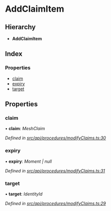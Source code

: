 # AddClaimItem

## Hierarchy

* **AddClaimItem**

## Index

### Properties

* [claim](addclaimitem.md#claim)
* [expiry](addclaimitem.md#expiry)
* [target](addclaimitem.md#target)

## Properties

### claim

• **claim**: _MeshClaim_

_Defined in_ [_src/api/procedures/modifyClaims.ts:30_](https://github.com/PolymathNetwork/polymesh-sdk/blob/da32f46a/src/api/procedures/modifyClaims.ts#L30)

### expiry

• **expiry**: _Moment \| null_

_Defined in_ [_src/api/procedures/modifyClaims.ts:31_](https://github.com/PolymathNetwork/polymesh-sdk/blob/da32f46a/src/api/procedures/modifyClaims.ts#L31)

### target

• **target**: _IdentityId_

_Defined in_ [_src/api/procedures/modifyClaims.ts:29_](https://github.com/PolymathNetwork/polymesh-sdk/blob/da32f46a/src/api/procedures/modifyClaims.ts#L29)

